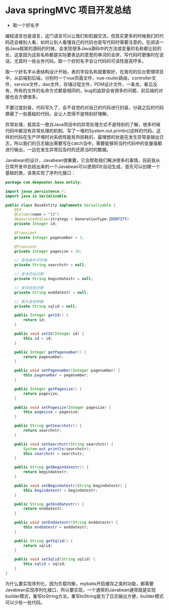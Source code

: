 # Java springMVC 项目开发总结

- 取一个好名字

编程语言也是语言，这门语言可以让我们和机器交流，但其实更多的时候我们的代码还会被别人看，如何让别人看懂自己的代码也是写代码时需要注意的，在阅读一些Java框架的源码的时候，会发现很多Java源码中的方法或变量的名称都比较的长，这是因为这些名称都是实际要表达的意思的单词的全拼，写代码时更像时在说话，尤其时一些业务代码，取一个好的名字会让代码的可读性提高哼多。

取一个好名字从表结构设计开始，表的字段名称就要取好，在我司的后台管理项目中，从前端到后端，分别时一个vue页面文件，vue-router路由，controller文件，service文件，dao文件，存储过程文件，PDM设计文件，一条龙，看见没有，所有的文件的名命方式都是相同的，bug的追踪会省很多的问题，前后端的对接也会方便很多。

不要过度封装，代码写久了，会不自觉的对自己的代码进行封装，分装之后的代码屏蔽了一些基础的代码，会让人觉得不是特别好理解。

异常处理，我其实一致对Java项目中的异常处理方式不是特别的了解，很多时候代码中都没有异常处理的机制，写了一堆的System.out.println()这样的代码，这样的代码在生产环境时对系统性能有所损耗的，最理想的状是在发生异常是输出日志，所以我们的日志输出需要写在catch当中，需要能够将当时代码中的变量值都进行输出，一边在发生异常后及时的还原当时的数据。

Javabean的设计，Javabean很重要，它会帮助我们解决很多的事情，目前我从日常开发中总结出来的一个Javabean可以使用IDE自动生成，首先可以创建一个基础的类，该类实现了序列化接口：

````java
package com.deepwater.base.entity;

import javax.persistence.*;
import java.io.Serializable;

public class BaseEntity implements Serializable {
    @Id
    @Column(name = "Id")
    @GeneratedValue(strategy = GenerationType.IDENTITY)
    private Integer id;

    @Transient
    private Integer pagenumber = 1;

    @Transient
    private Integer pagesize = 10;

    // 查询条件字符串
    private String searchstr = null;

    // 查询开始日期
    private String begindatestr = null;

    // 查询结束日期
    private String enddatestr = null;

    // 表头查询参数
    private String sqlid = null;

    public Integer getId() {
        return id;
    }

    public void setId(Integer id) {
        this.id = id;
    }

    public Integer getPagenumber() {
        return pagenumber;
    }

    public void setPagenumber(Integer pagenumber) {
        this.pagenumber = pagenumber;
    }

    public Integer getPagesize() {
        return pagesize;
    }

    public void setPagesize(Integer pagesize) {
        this.pagesize = pagesize;
    }

    public String getSearchstr() {
        return searchstr;
    }

    public void setSearchstr(String searchstr) {
        System.out.println(searchstr);
        this.searchstr = searchstr;
    }

    public String getBegindatestr() {
        return begindatestr;
    }

    public void setBegindatestr(String begindatestr) {
        this.begindatestr = begindatestr;
    }

    public String getEnddatestr() {
        return enddatestr;
    }

    public void setEnddatestr(String enddatestr) {
        this.enddatestr = enddatestr;
    }

    public String getSqlid() {
        return sqlid;
    }

    public void setSqlid(String sqlid) {
        this.sqlid = sqlid;
    }
}

````

为什么要实现序列化，因为负载均衡，mybatis开启缓存之类的功能，都需要Javabean实现序列化接口，所以要实现，一个通常的Javabean通常就是实现builder模式，重写toString方法，重写toString是为了日志输出方便，builder模式可以少些一些代码。



